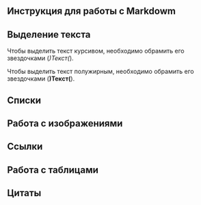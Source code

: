 ## Инструкция для работы с Markdowm

## Выделение текста

Чтобы выделить текст курсивом, необходимо обрамить его звездочками (*)Текст(*).

Чтобы выделить текст полужирным, необходимо обрамить его звездочками (**)Текст(**).

## Списки

## Работа с изображениями

## Ссылки

## Работа с таблицами

## Цитаты